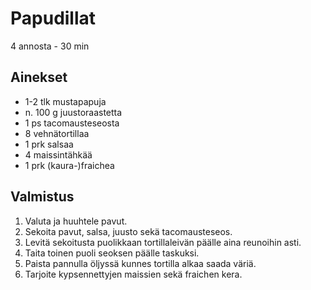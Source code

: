 # Papudillat
4 annosta - 30 min


## Ainekset
- 1-2 tlk mustapapuja
- n. 100 g juustoraastetta
- 1 ps tacomausteseosta
- 8 vehnätortillaa
- 1 prk salsaa
- 4 maissintähkää
- 1 prk (kaura-)fraichea


## Valmistus
1. Valuta ja huuhtele pavut.
2. Sekoita pavut, salsa, juusto sekä tacomausteseos.
3. Levitä sekoitusta puolikkaan tortillaleivän päälle aina reunoihin asti.
4. Taita toinen puoli seoksen päälle taskuksi.
5. Paista pannulla öljyssä kunnes tortilla alkaa saada väriä.
6. Tarjoite kypsennettyjen maissien sekä fraichen kera.
